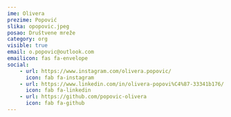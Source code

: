 ```yaml
---
ime: Olivera
prezime: Popović
slika: opopovic.jpeg
posao: Društvene mreže
category: org
visible: true
email: o.popovic@outlook.com
emailicon: fas fa-envelope
social:
    - url: https://www.instagram.com/olivera.popovic/
      icon: fab fa-instagram
    - url: https://www.linkedin.com/in/olivera-popovi%C4%87-33341b176/
      icon: fab fa-linkedin
    - url: https://github.com/popovic-olivera
      icon: fab fa-github
---
```


